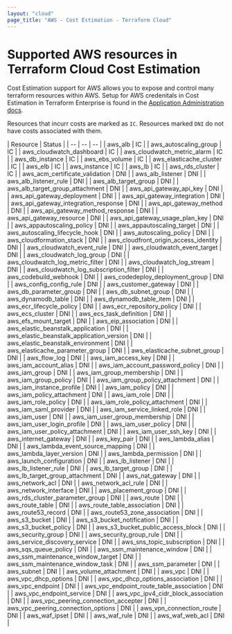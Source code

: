 ```yaml
---
layout: "cloud"
page_title: "AWS - Cost Estimation - Terraform Cloud"
---
```


# Supported AWS resources in Terraform Cloud Cost Estimation

Cost Estimation support for AWS allows you to expose and control many terraform resources within AWS. Setup for AWS credenitals in Cost Estimation in Terraform Enterprise is found in the [Application Administration docs](/docs/enterprise/admin/integration.html).

Resources that incurr costs are marked as `IC`. Resources marked `DNI` do not have costs associated with them.

| Resource | Status |
| -- | -- | -- |
| aws_alb | IC |
| aws_autoscaling_group | IC |
| aws_cloudwatch_dashboard | IC |
| aws_cloudwatch_metric_alarm | IC |
| aws_db_instance | IC |
| aws_ebs_volume | IC |
| aws_elasticache_cluster | IC |
| aws_elb | IC |
| aws_instance | IC |
| aws_lb | IC |
| aws_rds_cluster | IC |
| aws_acm_certificate_validation | DNI |
| aws_alb_listener | DNI |
| aws_alb_listener_rule | DNI |
| aws_alb_target_group | DNI |
| aws_alb_target_group_attachment | DNI |
| aws_api_gateway_api_key | DNI |
| aws_api_gateway_deployment | DNI |
| aws_api_gateway_integration | DNI |
| aws_api_gateway_integration_response | DNI |
| aws_api_gateway_method | DNI |
| aws_api_gateway_method_response | DNI |
| aws_api_gateway_resource | DNI |
| aws_api_gateway_usage_plan_key | DNI |
| aws_appautoscaling_policy | DNI |
| aws_appautoscaling_target | DNI |
| aws_autoscaling_lifecycle_hook | DNI |
| aws_autoscaling_policy | DNI |
| aws_cloudformation_stack | DNI |
| aws_cloudfront_origin_access_identity | DNI |
| aws_cloudwatch_event_rule | DNI |
| aws_cloudwatch_event_target | DNI |
| aws_cloudwatch_log_group | DNI |
| aws_cloudwatch_log_metric_filter | DNI |
| aws_cloudwatch_log_stream | DNI |
| aws_cloudwatch_log_subscription_filter | DNI |
| aws_codebuild_webhook | DNI |
| aws_codedeploy_deployment_group | DNI |
| aws_config_config_rule | DNI |
| aws_customer_gateway | DNI |
| aws_db_parameter_group | DNI |
| aws_db_subnet_group | DNI |
| aws_dynamodb_table | DNI |
| aws_dynamodb_table_item | DNI |
| aws_ecr_lifecycle_policy | DNI |
| aws_ecr_repository_policy | DNI |
| aws_ecs_cluster | DNI |
| aws_ecs_task_definition | DNI |
| aws_efs_mount_target | DNI |
| aws_eip_association | DNI |
| aws_elastic_beanstalk_application | DNI |
| aws_elastic_beanstalk_application_version | DNI |
| aws_elastic_beanstalk_environment | DNI |
| aws_elasticache_parameter_group | DNI |
| aws_elasticache_subnet_group | DNI |
| aws_flow_log | DNI |
| aws_iam_access_key | DNI |
| aws_iam_account_alias | DNI |
| aws_iam_account_password_policy | DNI |
| aws_iam_group | DNI |
| aws_iam_group_membership | DNI |
| aws_iam_group_policy | DNI |
| aws_iam_group_policy_attachment | DNI |
| aws_iam_instance_profile | DNI |
| aws_iam_policy | DNI |
| aws_iam_policy_attachment | DNI |
| aws_iam_role | DNI |
| aws_iam_role_policy | DNI |
| aws_iam_role_policy_attachment | DNI |
| aws_iam_saml_provider | DNI |
| aws_iam_service_linked_role | DNI |
| aws_iam_user | DNI |
| aws_iam_user_group_membership | DNI |
| aws_iam_user_login_profile | DNI |
| aws_iam_user_policy | DNI |
| aws_iam_user_policy_attachment | DNI |
| aws_iam_user_ssh_key | DNI |
| aws_internet_gateway | DNI |
| aws_key_pair | DNI |
| aws_lambda_alias | DNI |
| aws_lambda_event_source_mapping | DNI |
| aws_lambda_layer_version | DNI |
| aws_lambda_permission | DNI |
| aws_launch_configuration | DNI |
| aws_lb_listener | DNI |
| aws_lb_listener_rule | DNI |
| aws_lb_target_group | DNI |
| aws_lb_target_group_attachment | DNI |
| aws_nat_gateway | DNI |
| aws_network_acl | DNI |
| aws_network_acl_rule | DNI |
| aws_network_interface | DNI |
| aws_placement_group | DNI |
| aws_rds_cluster_parameter_group | DNI |
| aws_route | DNI |
| aws_route_table | DNI |
| aws_route_table_association | DNI |
| aws_route53_record | DNI |
| aws_route53_zone_association | DNI |
| aws_s3_bucket | DNI |
| aws_s3_bucket_notification | DNI |
| aws_s3_bucket_policy | DNI |
| aws_s3_bucket_public_access_block | DNI |
| aws_security_group | DNI |
| aws_security_group_rule | DNI |
| aws_service_discovery_service | DNI |
| aws_sns_topic_subscription | DNI |
| aws_sqs_queue_policy | DNI |
| aws_ssm_maintenance_window | DNI |
| aws_ssm_maintenance_window_target | DNI |
| aws_ssm_maintenance_window_task | DNI |
| aws_ssm_parameter | DNI |
| aws_subnet | DNI |
| aws_volume_attachment | DNI |
| aws_vpc | DNI |
| aws_vpc_dhcp_options | DNI |
| aws_vpc_dhcp_options_association | DNI |
| aws_vpc_endpoint | DNI |
| aws_vpc_endpoint_route_table_association | DNI |
| aws_vpc_endpoint_service | DNI |
| aws_vpc_ipv4_cidr_block_association | DNI |
| aws_vpc_peering_connection_accepter | DNI |
| aws_vpc_peering_connection_options | DNI |
| aws_vpn_connection_route | DNI |
| aws_waf_ipset | DNI |
| aws_waf_rule | DNI |
| aws_waf_web_acl | DNI |
